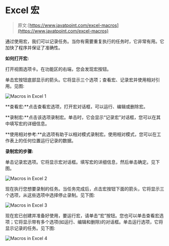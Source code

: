# Excel 宏

> 原文:[https://www.javatpoint.com/excel-macros](https://www.javatpoint.com/excel-macros)

通过使用宏，我们可以记录任务。当你有需要重复执行的任务时，它非常有用。它加快了程序并保证了准确性。

**如何打开宏:**

打开视图选项卡。在功能区的右端，您会发现宏按钮。

单击宏按钮底部显示的箭头。它将显示三个选项；查看宏、记录宏并使用相对引用。见图:

![Macros in Excel 1](../Images/ce82cb30911bcbbeba69ebf97fb4dc88.png)

**查看宏:**点击查看宏选项，打开宏对话框，可以运行、编辑或删除宏。

**录制宏:**点击该选项录制宏。单击时，它会显示“记录宏”对话框，您可以在其中填写宏的详细信息。

**使用相对参考:**此选项有助于以相对模式录制宏。使用相对模式，您可以在工作表上的任何位置运行记录的数据。

**录制宏的步骤:**

单击记录宏选项。它将显示宏对话框。填写宏的详细信息，然后单击确定。见下图。

![Macros in Excel 2](../Images/724ad0546d12f67cd5b7776d960ebef4.png)

现在执行您想要录制的任务。当任务完成后，点击宏按钮下面的箭头，它将显示三个选项，从这些选项中选择停止录制。见下图:

![Macros in Excel 3](../Images/7111eee02a660e6f43e5a44cc5e28367.png)

现在宏已创建并准备好使用，要运行宏，请单击“宏”按钮。您也可以单击查看宏选项；它将显示带有多个选项(如运行、编辑和删除)的对话框。单击运行选项，它将显示记录的任务。见下图:

![Macros in Excel 4](../Images/9bfc6c860a5545b3197fa0e95ae6e8ac.png)